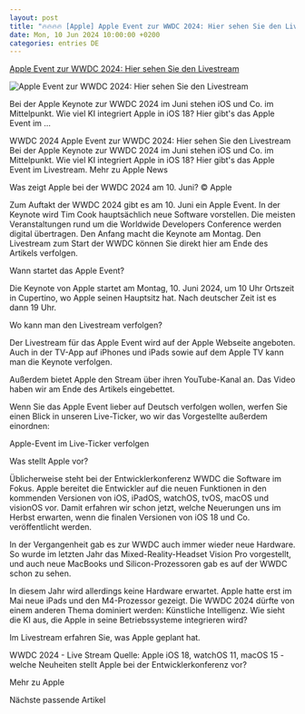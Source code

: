 ```yaml
---
layout: post
title: "🔥🔥🔥🔥 [Apple] Apple Event zur WWDC 2024: Hier sehen Sie den Livestream"
date: Mon, 10 Jun 2024 10:00:00 +0200
categories: entries DE
---
```

[Apple Event zur WWDC 2024: Hier sehen Sie den Livestream](https://www.connect.de/news/apple-event-live-stream-wwdc-2024-3205764.html)

![Apple Event zur WWDC 2024: Hier sehen Sie den Livestream](https://www.connect.de/bilder/118680477/500x300-c2/Apple-Event-WWDC-2024-Stream.jpg)

Bei der Apple Keynote zur WWDC 2024 im Juni stehen iOS und Co. im Mittelpunkt. Wie viel KI integriert Apple in iOS 18? Hier gibt's das Apple Event im ...

WWDC 2024 Apple Event zur WWDC 2024: Hier sehen Sie den Livestream Bei der Apple Keynote zur WWDC 2024 im Juni stehen iOS und Co. im Mittelpunkt. Wie viel KI integriert Apple in iOS 18? Hier gibt's das Apple Event im Livestream. Mehr zu Apple News

Was zeigt Apple bei der WWDC 2024 am 10. Juni? © Apple

Zum Auftakt der WWDC 2024 gibt es am 10. Juni ein Apple Event. In der Keynote wird Tim Cook hauptsächlich neue Software vorstellen. Die meisten Veranstaltungen rund um die Worldwide Developers Conference werden digital übertragen. Den Anfang macht die Keynote am Montag. Den Livestream zum Start der WWDC können Sie direkt hier am Ende des Artikels verfolgen.

Wann startet das Apple Event?

Die Keynote von Apple startet am Montag, 10. Juni 2024, um 10 Uhr Ortszeit in Cupertino, wo Apple seinen Hauptsitz hat. Nach deutscher Zeit ist es dann 19 Uhr.

Wo kann man den Livestream verfolgen?

Der Livestream für das Apple Event wird auf der Apple Webseite angeboten. Auch in der TV-App auf iPhones und iPads sowie auf dem Apple TV kann man die Keynote verfolgen.

Außerdem bietet Apple den Stream über ihren YouTube-Kanal an. Das Video haben wir am Ende des Artikels eingebettet.

Wenn Sie das Apple Event lieber auf Deutsch verfolgen wollen, werfen Sie einen Blick in unseren Live-Ticker, wo wir das Vorgestellte außerdem einordnen:

Apple-Event im Live-Ticker verfolgen

Was stellt Apple vor?

Üblicherweise steht bei der Entwicklerkonferenz WWDC die Software im Fokus. Apple bereitet die Entwickler auf die neuen Funktionen in den kommenden Versionen von iOS, iPadOS, watchOS, tvOS, macOS und visionOS vor. Damit erfahren wir schon jetzt, welche Neuerungen uns im Herbst erwarten, wenn die finalen Versionen von iOS 18 und Co. veröffentlicht werden.

In der Vergangenheit gab es zur WWDC auch immer wieder neue Hardware. So wurde im letzten Jahr das Mixed-Reality-Headset Vision Pro vorgestellt, und auch neue MacBooks und Silicon-Prozessoren gab es auf der WWDC schon zu sehen.

In diesem Jahr wird allerdings keine Hardware erwartet. Apple hatte erst im Mai neue iPads und den M4-Prozessor gezeigt. Die WWDC 2024 dürfte von einem anderen Thema dominiert werden: Künstliche Intelligenz. Wie sieht die KI aus, die Apple in seine Betriebssysteme integrieren wird?

Im Livestream erfahren Sie, was Apple geplant hat.

WWDC 2024 - Live Stream Quelle: Apple iOS 18, watchOS 11, macOS 15 - welche Neuheiten stellt Apple bei der Entwicklerkonferenz vor?

Mehr zu Apple

Nächste passende Artikel

